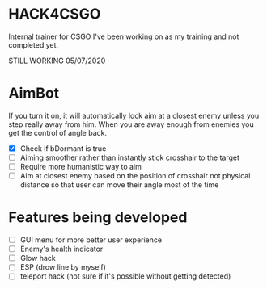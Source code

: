 # HACK4CSGO
Internal trainer for CSGO I've been working on as my training and not completed yet.

STILL WORKING 05/07/2020

# AimBot

If you turn it on, it will automatically lock aim at a closest enemy unless you step really away from him.
When you are away enough from enemies you get the control of angle back.

- [x] Check if bDormant is true
- [ ] Aiming smoother rather than instantly stick crosshair to the target
- [ ] Require more humanistic way to aim
- [ ] Aim at closest enemy based on the position of crosshair not physical distance so that user can move their angle most of the time

# Features being developed

- [ ] GUI menu for more better user experience
- [ ] Enemy's health indicator
- [ ] Glow hack
- [ ] ESP (drow line by myself)
- [ ] teleport hack (not sure if it's possible without getting detected)